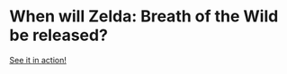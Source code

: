 When will Zelda: Breath of the Wild be released?
================================================

[See it in action!](https://evanhahn.github.io/when-will-breath-of-the-wild-be-released/)
